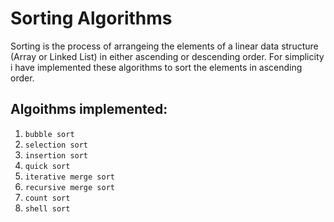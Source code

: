 # Sorting Algorithms
Sorting is the process of arrangeing the elements of a linear data structure (Array or Linked List) in either ascending or descending order.
For simplicity i have implemented these algorithms to sort the elements in ascending order.

## Algoithms implemented:
1. `bubble sort`
2. `selection sort`
3. `insertion sort`
4. `quick sort`
5. `iterative merge sort`
6. `recursive merge sort`
7. `count sort`
8. `shell sort`
